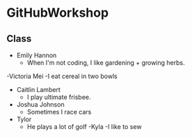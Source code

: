 
# GitHubWorkshop

## Class

- Emily Hannon
  - When I'm not coding, I like gardening + growing herbs.

-Victoria Mei
    -I eat cereal in two bowls
- Caitlin Lambert
    - I play ultimate frisbee.
- Joshua Johnson
    - Sometimes I race cars
- Tylor
    - He plays a lot of golf
-Kyla
    -I like to sew
